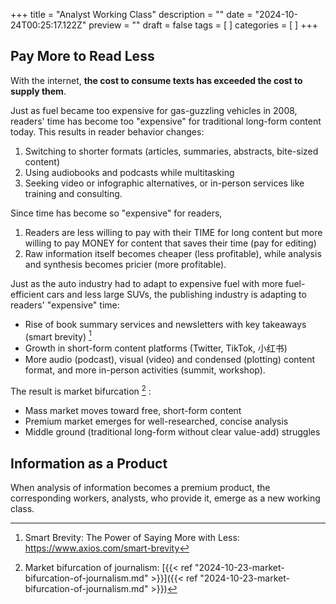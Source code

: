 +++
title = "Analyst Working Class"
description = ""
date = "2024-10-24T00:25:17.122Z"
preview = ""
draft = false
tags = [ ]
categories = [ ]
+++

## Pay More to Read Less

With the internet, **the cost to consume texts has exceeded the cost to supply them**.

Just as fuel became too expensive for gas-guzzling vehicles in 2008, readers' time has become too "expensive" for traditional long-form content today. This results in reader behavior changes:
1. Switching to shorter formats (articles, summaries, abstracts, bite-sized content)
2. Using audiobooks and podcasts while multitasking
3. Seeking video or infographic alternatives, or in-person services like training and consulting.

Since time has become so "expensive" for readers,
1. Readers are less willing to pay with their TIME for long content but more willing to pay MONEY for content that saves their time (pay for editing)
2. Raw information itself becomes cheaper (less profitable), while analysis and synthesis becomes pricier (more profitable).

Just as the auto industry had to adapt to expensive fuel with more fuel-efficient cars and less large SUVs, the publishing industry is adapting to readers' "expensive" time:
- Rise of book summary services and newsletters with key takeaways (smart brevity)  [^1]
- Growth in short-form content platforms (Twitter, TikTok, 小红书)
- More audio (podcast), visual (video) and condensed (plotting) content format, and more in-person activities (summit, workshop). 

The result is market bifurcation  [^2]  :
- Mass market moves toward free, short-form content
- Premium market emerges for well-researched, concise analysis
- Middle ground (traditional long-form without clear value-add) struggles

## Information as a Product

When analysis of information becomes a premium product, the corresponding workers, analysts, who provide it, emerge as a new working class.

[^1]: Smart Brevity: The Power of Saying More with Less: https://www.axios.com/smart-brevity 

[^2]: Market bifurcation of journalism: [{{< ref "2024-10-23-market-bifurcation-of-journalism.md" >}}]({{< ref "2024-10-23-market-bifurcation-of-journalism.md" >}})